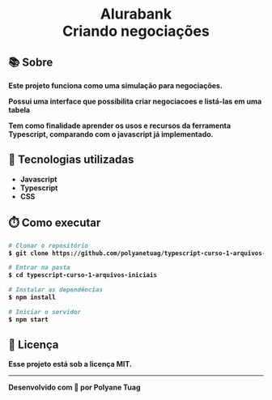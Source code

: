 <div align="center" justify-content="space-between">
  <h1><b>Alurabank<b>  <br>Criando negociações</h1>
</div>

<!-- <div align="center">
    <img width= '800' src="" /> 
</div> -->

## 📚 Sobre
Este projeto funciona como uma simulação para negociações.

Possui uma interface que possibilita criar negociacoes e listá-las em uma tabela

Tem como finalidade aprender os usos e recursos da ferramenta Typescript, comparando com o javascript já implementado.

## 🚀 Tecnologias utilizadas
- Javascript
- Typescript
- CSS

## ⏱️ Como executar

```bash
# Clonar o repositório
$ git clone https://github.com/polyanetuag/typescript-curso-1-arquivos-iniciais.git

# Entrar na pasta
$ cd typescript-curso-1-arquivos-iniciais

# Instalar as dependências
$ npm install

# Iniciar o servidor
$ npm start
```

## 📝 Licença

Esse projeto está sob a licença MIT.

---

Desenvolvido com 💜 por Polyane Tuag
